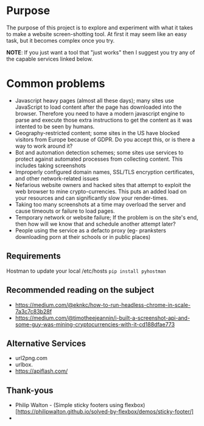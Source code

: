 # Purpose
The purpose of this project is to explore and experiment with what it takes to
make a website screen-shotting tool. At first it may seem like an easy task, 
but it becomes complex once you try. 

**NOTE**: If you just want a tool that "just works" then I suggest you try any of the
capable services linked below. 

# Common problems

  * Javascript heavy pages (almost all these days); many sites use JavaScript to
    load content after the page has downloaded into the browser. Therefore you
    need to have a modern javascript engine to parse and execute those extra
    instructions to get the content as it was intented to be seen by humans.
  * Geography-restricted content; some sites in the US have blocked visitors 
    from Europe because of GDPR. Do you accept this, or is there a way to work
    around it?
  * Bot and automation detection schemes; some sites use services to protect against
    automated processes from collecting content. This includes taking screenshots
  * Improperly configured domain names, SSL/TLS encryption certificates, and other
    network-related issues
  * Nefarious website owners and hacked sites that attempt to exploit the web browser
    to mine crypto-currencies. This puts an added load on your resources and can
    significantly slow your render-times.
  * Taking too many screenshots at a time may overload the server and cause timeouts or
    failure to load pages.
  * Temporary network or website failure; If the problem is on the site's end, then how
    will we know that and schedule another attempt later?
  * People using the service as a defacto proxy (eg- pranksters downloading porn at their
    schools or in public places)



## Requirements

Hostman to update your local /etc/hosts
`pip install pyhostman`


## Recommended reading on the subject

  * https://medium.com/@eknkc/how-to-run-headless-chrome-in-scale-7a3c7c83b28f
  * https://medium.com/@timotheejeannin/i-built-a-screenshot-api-and-some-guy-was-mining-cryptocurrencies-with-it-cd188dfae773


## Alternative Services

  * url2png.com
  * urlbox.
  * https://apiflash.com/

## Thank-yous

  * Philip Walton - (Simple sticky footers using flexbox)[https://philipwalton.github.io/solved-by-flexbox/demos/sticky-footer/] 
  * 